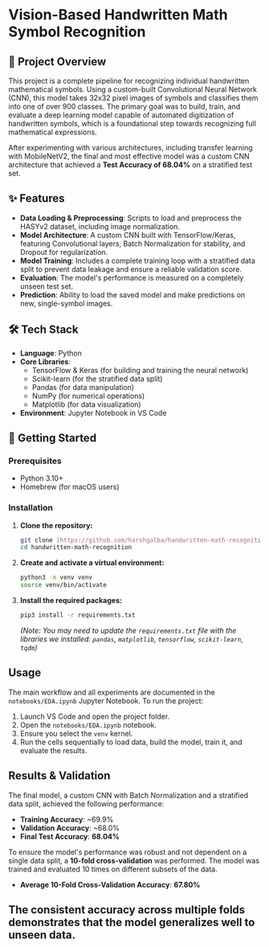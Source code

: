 # Vision-Based Handwritten Math Symbol Recognition

## 📖 Project Overview

This project is a complete pipeline for recognizing individual handwritten mathematical symbols. Using a custom-built Convolutional Neural Network (CNN), this model takes 32x32 pixel images of symbols and classifies them into one of over 900 classes. The primary goal was to build, train, and evaluate a deep learning model capable of automated digitization of handwritten symbols, which is a foundational step towards recognizing full mathematical expressions.

After experimenting with various architectures, including transfer learning with MobileNetV2, the final and most effective model was a custom CNN architecture that achieved a **Test Accuracy of 68.04%** on a stratified test set.

## ✨ Features

-   **Data Loading & Preprocessing**: Scripts to load and preprocess the HASYv2 dataset, including image normalization.
-   **Model Architecture**: A custom CNN built with TensorFlow/Keras, featuring Convolutional layers, Batch Normalization for stability, and Dropout for regularization.
-   **Model Training**: Includes a complete training loop with a stratified data split to prevent data leakage and ensure a reliable validation score.
-   **Evaluation**: The model's performance is measured on a completely unseen test set.
-   **Prediction**: Ability to load the saved model and make predictions on new, single-symbol images.

## 🛠️ Tech Stack

-   **Language**: Python
-   **Core Libraries**:
    -   TensorFlow & Keras (for building and training the neural network)
    -   Scikit-learn (for the stratified data split)
    -   Pandas (for data manipulation)
    -   NumPy (for numerical operations)
    -   Matplotlib (for data visualization)
-   **Environment**: Jupyter Notebook in VS Code

## 🚀 Getting Started

### Prerequisites

-   Python 3.10+
-   Homebrew (for macOS users)

### Installation

1.  **Clone the repository:**
    ```bash
    git clone [https://github.com/harshgalba/handwritten-math-recognition.git](https://github.com/harshgalba/handwritten-math-recognition.git)
    cd handwritten-math-recognition
    ```

2.  **Create and activate a virtual environment:**
    ```bash
    python3 -m venv venv
    source venv/bin/activate
    ```

3.  **Install the required packages:**
    ```bash
    pip3 install -r requirements.txt
    ```
    *(Note: You may need to update the `requirements.txt` file with the libraries we installed: `pandas`, `matplotlib`, `tensorflow`, `scikit-learn`, `tqdm`)*

## Usage

The main workflow and all experiments are documented in the `notebooks/EDA.ipynb` Jupyter Notebook. To run the project:

1.  Launch VS Code and open the project folder.
2.  Open the `notebooks/EDA.ipynb` notebook.
3.  Ensure you select the `venv` kernel.
4.  Run the cells sequentially to load data, build the model, train it, and evaluate the results.

## Results & Validation

The final model, a custom CNN with Batch Normalization and a stratified data split, achieved the following performance:

-   **Training Accuracy**: ~69.9%
-   **Validation Accuracy**: ~68.0%
-   **Final Test Accuracy**: **68.04%**

To ensure the model's performance was robust and not dependent on a single data split, a **10-fold cross-validation** was performed. The model was trained and evaluated 10 times on different subsets of the data.

-   **Average 10-Fold Cross-Validation Accuracy**: **67.80%**

The consistent accuracy across multiple folds demonstrates that the model generalizes well to unseen data.
---
